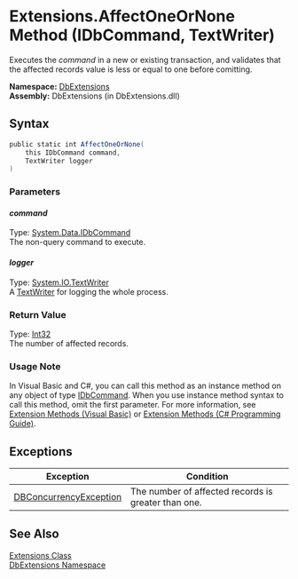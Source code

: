 Extensions.AffectOneOrNone Method (IDbCommand, TextWriter)
==========================================================
Executes the *command* in a new or existing transaction, and validates that the affected records value is less or equal to one before comitting.

**Namespace:** [DbExtensions][1]  
**Assembly:** DbExtensions (in DbExtensions.dll)

Syntax
------

```csharp
public static int AffectOneOrNone(
	this IDbCommand command,
	TextWriter logger
)
```

### Parameters

#### *command*
Type: [System.Data.IDbCommand][2]  
The non-query command to execute.

#### *logger*
Type: [System.IO.TextWriter][3]  
A [TextWriter][3] for logging the whole process.

### Return Value
Type: [Int32][4]  
The number of affected records.
### Usage Note
In Visual Basic and C#, you can call this method as an instance method on any object of type [IDbCommand][2]. When you use instance method syntax to call this method, omit the first parameter. For more information, see [Extension Methods (Visual Basic)][5] or [Extension Methods (C# Programming Guide)][6].

Exceptions
----------

Exception                   | Condition                                           
--------------------------- | --------------------------------------------------- 
[DBConcurrencyException][7] | The number of affected records is greater than one. 


See Also
--------
[Extensions Class][8]  
[DbExtensions Namespace][1]  

[1]: ../README.md
[2]: http://msdn.microsoft.com/en-us/library/bt2afddc
[3]: http://msdn.microsoft.com/en-us/library/ywxh2328
[4]: http://msdn.microsoft.com/en-us/library/td2s409d
[5]: http://msdn.microsoft.com/en-us/library/bb384936.aspx
[6]: http://msdn.microsoft.com/en-us/library/bb383977.aspx
[7]: http://msdn.microsoft.com/en-us/library/bsdf9tb2
[8]: README.md